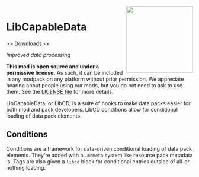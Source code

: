 <img src="icon.png" align="right" width="180px"/>

# LibCapableData


[>> Downloads <<](https://github.com/Juuxel/LibCD/releases)

*Improved data processing*

**This mod is open source and under a permissive license.** As such, it can be included in any modpack on any platform without prior permission. We appreciate hearing about people using our mods, but you do not need to ask to use them. See the [LICENSE file](LICENSE) for more details.

LibCapableData, or LibCD, is a suite of hooks to make data packs easier for both mod and pack developers. LibCD conditions allow for conditional loading of data pack elements.

## Conditions
Conditions are a framework for data-driven conditional loading of data pack elements. They're added with a `.mcmeta` system like resource pack metadata is. Tags are also given a `libcd` block for conditional entries outside of all-or-nothing loading.
